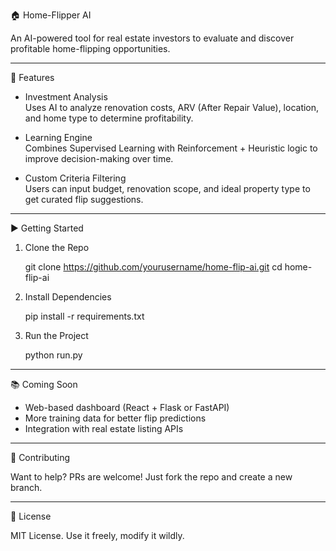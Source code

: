 🏠 Home-Flipper AI

An AI-powered tool for real estate investors to evaluate and discover profitable home-flipping opportunities.

---

🚀 Features

- Investment Analysis  
  Uses AI to analyze renovation costs, ARV (After Repair Value), location, and home type to determine profitability.

- Learning Engine  
  Combines Supervised Learning with Reinforcement + Heuristic logic to improve decision-making over time.

- Custom Criteria Filtering  
  Users can input budget, renovation scope, and ideal property type to get curated flip suggestions.

---

▶️ Getting Started

1. Clone the Repo

   git clone https://github.com/yourusername/home-flip-ai.git
   cd home-flip-ai

2. Install Dependencies

   pip install -r requirements.txt

3. Run the Project

   python run.py

---

📚 Coming Soon

- Web-based dashboard (React + Flask or FastAPI)
- More training data for better flip predictions
- Integration with real estate listing APIs

---

🤝 Contributing

Want to help? PRs are welcome! Just fork the repo and create a new branch.

---

📄 License

MIT License. Use it freely, modify it wildly.
